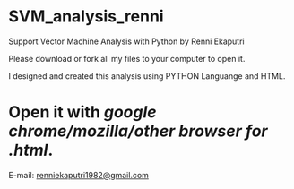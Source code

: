 # SVM_analysis_renni
Support Vector Machine Analysis with Python by Renni Ekaputri


Please download or fork all my files to your computer to open it.</br>

I designed and created this analysis using PYTHON Languange and HTML.

# Open it with *google chrome/mozilla/other browser* *for* *.html*.


E-mail: renniekaputri1982@gmail.com </br>

